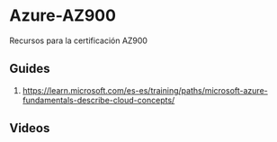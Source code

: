 # Azure-AZ900
Recursos para la certificación AZ900

## Guides
1. https://learn.microsoft.com/es-es/training/paths/microsoft-azure-fundamentals-describe-cloud-concepts/

## Videos
